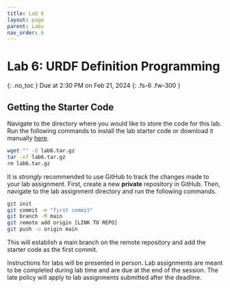 ```yaml
---
title: Lab 6
layout: page
parent: Labs
nav_order: 6
---
```


# Lab 6: URDF Definition Programming
{: .no_toc }
Due at 2:30 PM on Feb 21, 2024
{: .fs-6 .fw-300 }

## Getting the Starter Code
Navigate to the directory where you would like to store the code for this lab. Run the following commands to install the lab starter code or download it manually [here]().
```bash
wget "" -O lab6.tar.gz
tar -xf lab6.tar.gz
rm lab6.tar.gz
```

It is *strongly* recommended to use GitHub to track the changes made to your lab assignment. First, create a new **private** repository in GitHub. Then, navigate to the lab assignment directory and run the following commands.
```bash
git init
git commit -m "first commit"
git branch -M main
git remote add origin [LINK TO REPO]
git push -u origin main
```
This will establish a main branch on the remote repository and add the starter code as the first commit.

Instructions for labs will be presented in person. Lab assignments are meant to be completed during lab time and are due at the end of the session. The late policy will apply to lab assignments submitted after the deadline.